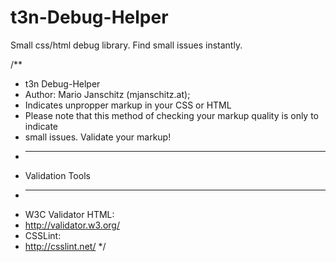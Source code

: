 t3n-Debug-Helper
================

Small css/html debug library. Find small issues instantly.

/**
 * t3n Debug-Helper
 * Author: Mario Janschitz (mjanschitz.at);
 * Indicates unpropper markup in your CSS or HTML
 * Please note that this method of checking your markup quality is only to indicate
 * small issues. Validate your markup!
 * ---
 * Validation Tools
 * ---
 * W3C Validator HTML: 
 * http://validator.w3.org/
 * CSSLint:
 * http://csslint.net/
 */
